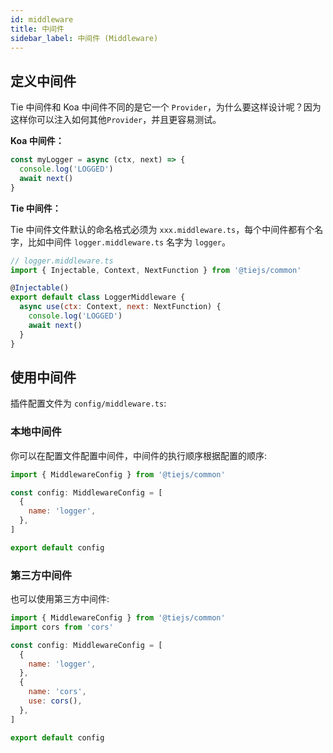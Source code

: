 ```yaml
---
id: middleware
title: 中间件
sidebar_label: 中间件 (Middleware)
---
```


## 定义中间件

Tie 中间件和 Koa 中间件不同的是它一个 `Provider`，为什么要这样设计呢？因为这样你可以注入如何其他`Provider`，并且更容易测试。

**Koa 中间件：**

```js
const myLogger = async (ctx, next) => {
  console.log('LOGGED')
  await next()
}
```

**Tie 中间件：**

Tie 中间件文件默认的命名格式必须为 `xxx.middleware.ts`，每个中间件都有个名字，比如中间件 `logger.middleware.ts` 名字为 `logger`。

```js
// logger.middleware.ts
import { Injectable, Context, NextFunction } from '@tiejs/common'

@Injectable()
export default class LoggerMiddleware {
  async use(ctx: Context, next: NextFunction) {
    console.log('LOGGED')
    await next()
  }
}
```

## 使用中间件

插件配置文件为 `config/middleware.ts`:

### 本地中间件

你可以在配置文件配置中间件，中间件的执行顺序根据配置的顺序:

```js
import { MiddlewareConfig } from '@tiejs/common'

const config: MiddlewareConfig = [
  {
    name: 'logger',
  },
]

export default config
```

### 第三方中间件

也可以使用第三方中间件:

```js
import { MiddlewareConfig } from '@tiejs/common'
import cors from 'cors'

const config: MiddlewareConfig = [
  {
    name: 'logger',
  },
  {
    name: 'cors',
    use: cors(),
  },
]

export default config
```
